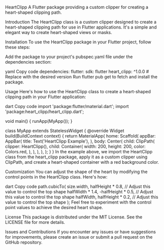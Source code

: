 HeartClipp
A Flutter package providing a custom clipper for creating a heart-shaped clipping path.

Introduction
The HeartClipp class is a custom clipper designed to create a heart-shaped clipping path for use in Flutter applications. It's a simple and elegant way to create heart-shaped views or masks.

Installation
To use the HeartClipp package in your Flutter project, follow these steps:

Add the package to your project's pubspec.yaml file under the dependencies section:

yaml
Copy code
dependencies:
  flutter:
    sdk: flutter
  heart_clipp: ^1.0.0 # Replace with the desired version
Run flutter pub get to fetch and install the package.

Usage
Here's how to use the HeartClipp class to create a heart-shaped clipping path in your Flutter application:

dart
Copy code
import 'package:flutter/material.dart';
import 'package:heart_clipp/heart_clipp.dart';

void main() {
  runApp(MyApp());
}

class MyApp extends StatelessWidget {
  @override
  Widget build(BuildContext context) {
    return MaterialApp(
      home: Scaffold(
        appBar: AppBar(
          title: Text('HeartClipp Example'),
        ),
        body: Center(
          child: ClipPath(
            clipper: HeartClipp(),
            child: Container(
              width: 200,
              height: 200,
              color: Colors.red,
            ),
          ),
        ),
      ),
    );
  }
}
In the example above, we import the HeartClipp class from the heart_clipp package, apply it as a custom clipper using ClipPath, and create a heart-shaped container with a red background color.

Customization
You can adjust the shape of the heart by modifying the control points in the HeartClipp class. Here's how:

dart
Copy code
path.cubicTo(
  size.width,
  halfHeight * 0.8, // Adjust this value to control the top shape
  halfWidth * 1.4,
  -halfHeight * 0.5, // Adjust this value to control the top shape
  halfWidth,
  halfHeight * 0.2, // Adjust this value to control the top shape
);
Feel free to experiment with the control point values to achieve the desired heart shape.

License
This package is distributed under the MIT License. See the LICENSE file for more details.

Issues and Contributions
If you encounter any issues or have suggestions for improvements, please create an issue or submit a pull request on the GitHub repository.

